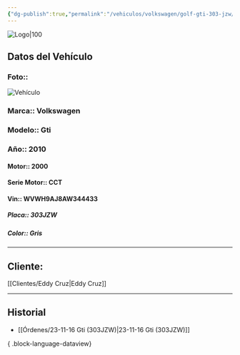 ```yaml
---
{"dg-publish":true,"permalink":"/vehiculos/volkswagen/golf-gti-303-jzw/"}
---
```


![Logo|100](http://drive.google.com/uc?export=view&id=137fl3TIZ0-PU8b-Pt0bsjclwHub_u78G)

## Datos del Vehículo 
### Foto:: 
![Vehículo](http://drive.google.com/uc?export=view&id=1C1wWn8pz8yurX5OzRpw6UtNADdjGguPb)

### Marca:: Volkswagen 
### Modelo:: Gti
### Año:: 2010
#### Motor:: 2000
#### Serie Motor:: CCT
#### Vin:: WVWH9AJ8AW344433
##### Placa:: 303JZW
##### Color:: Gris
---

## Cliente:

[[Clientes/Eddy Cruz\|Eddy Cruz]]

---

## Historial

- [[Órdenes/23-11-16 Gti (303JZW)\|23-11-16 Gti (303JZW)]]

{ .block-language-dataview} 
